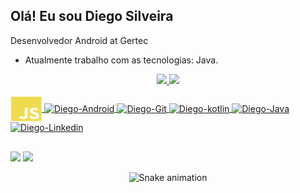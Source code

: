 ## Olá! Eu sou Diego Silveira
Desenvolvedor Android at Gertec

- Atualmente trabalho com as tecnologias: Java.

<div align="center">
  <a href="https://github.com/diegosilveiradev">
  <img height="160em" src="https://github-readme-stats.vercel.app/api?username=diegosilveiradev&show_icons=true&theme=onedark&include_all_commits=true&count_private=true"/>
  <img height="170em" src="https://github-readme-stats.vercel.app/api/top-langs/?username=diegosilveiradev&layout=compact&langs_count=7&theme=onedark"/>
</div>
  
  <div style="display: inline_block"><br>
  <img align="center" alt="Diego-Js" height="40" width="50" src="https://raw.githubusercontent.com/devicons/devicon/master/icons/javascript/javascript-plain.svg">
  <img align="center" alt="Diego-Android" height="40" width="50" src="https://cdn.jsdelivr.net/gh/devicons/devicon/icons/android/android-plain-wordmark.svg">
  <img align="center" alt="Diego-Git" height="40" width="50" src="https://cdn.jsdelivr.net/gh/devicons/devicon/icons/git/git-plain-wordmark.svg">
  <img align="center" alt="Diego-kotlin" height="40" width="50" src="https://cdn.jsdelivr.net/gh/devicons/devicon/icons/kotlin/kotlin-original.svg">
  <img align="center" alt="Diego-Java" height="40" width="50" src="https://cdn.jsdelivr.net/gh/devicons/devicon/icons/java/java-original.svg">
  <img align="center" alt="Diego-Linkedin" height="40" width="50" src="https://cdn.jsdelivr.net/gh/devicons/devicon/icons/linkedin/linkedin-original.svg">
</div>
  
  ##
  
  <div> 
  <a href = "mailto:diegosilveira.dev@gmail.com"><img src="https://img.shields.io/badge/-Gmail-%23333?style=for-the-badge&logo=gmail&logoColor=white" target="_blank"></a>
  <a href="https://www.linkedin.com/in/diego-silveira-dev-android/" target="_blank"><img src="https://img.shields.io/badge/-LinkedIn-%230077B5?style=for-the-badge&logo=linkedin&logoColor=white" target="_blank"></a>
  </div>
 
<div align="center">
  
  ![Snake animation](https://github.com/diegosilveiradev/diegosilveira/blob/output/github-contribution-grid-snake.svg)
  
</div>
